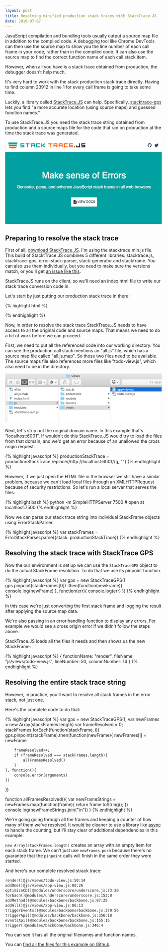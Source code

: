 ```yaml
---
layout: post
title: Resolving minified production stack traces with StackTrace.JS
date: 2016-07-07
---
```


JavaScript compilation and bundling tools usually output a source map file in addition to the compiled code. A debugging tool like Chrome DevTools can then use the source map to show you the line number of each call frame in your code, rather than in the compiled code. It can also use the source map to find the correct function name of each call stack item.

However, when all you have is a stack trace obtained from production, the debugger doesn't help much.

It's very hard to work with the stack production stack trace directly. Having to find column 23912 in line 1 for every call frame is going to take some time.

Luckily, a library called [StackTrace.JS](https://www.stacktracejs.com/) can help. Specifically, [stacktrace-gps](https://www.stacktracejs.com/#!/docs/stacktrace-gps) lets you find "a more accurate location (using source maps) and guessed function names."

To use StackTrace.JS you need the stack trace string obtained from production and a source maps file for the code that ran on production at the time the stack trace was generated.

![StackTrace.JS website](/img/blog/stacktrace-js/stacktrace-js-website.png)

## Preparing to resolve the stack trace

First of all, [download StackTrace.JS](https://github.com/stacktracejs/stacktrace.js/releases). I'm using the stacktrace.min.js file. This build of StacktTrace.JS combines 5 different libraries: stacktrace.js, stacktrace-gps, error-stack-parser, stack-generator and stackframe. You can also use them individually, but you need to make sure the versions match, or you'll get [an issue like this](https://github.com/stacktracejs/stackframe/issues/10).

StackTraceJS runs on the client, so we'll need an index.html file to write our stack trace conversion code in.

Let's start by just putting our production stack trace in there:

{% highlight html %}
<script src="stacktrace.min.js"></script>
<script>
var productionStackTrace = `Error
    at render (http://localhost:6001/all.js:5:2651)
    at addOne (http://localhost:6001/all.js:5:4731)
    at http://localhost:6001/all.js:3:25511
    at Function.y.each.y.forEach (http://localhost:6001/all.js:3:26354)
    at .each (http://localhost:6001/all.js:4:8948)
    at addAll (http://localhost:6001/all.js:5:4793)
    at y (http://localhost:6001/all.js:4:12026)
    at v (http://localhost:6001/all.js:4:11760)
    at h (http://localhost:6001/all.js:4:9679)
    at c.trigger (http://localhost:6001/all.js:4:11653)`
</script>
{% endhighlight %}

Now, in order to resolve the stack trace StackTrace.JS needs to have access to all the original code and source maps. That means we need to do a bit of work before we can proceed.

First, we need to put all the referenced code into our working directory. You can see the production call stack mentions an "all.js" file, which has a source map file called "all.js.map". So those two files need to be available. The source maps file also references more files like "todo-view.js", which also need to be in the directory.

![File setup for StackTrace.JS frame resolution](/img/blog/stacktrace-js/file-setup.png)

Next, let's strip out the original domain name. In this example that's "localhost:6001". If wouldn't do this StackTrace.JS would try to load the files from that domain, and we'd get an error because of an unallowed the cross origin request.

{% highlight javascript %}
productionStackTrace = productionStackTrace.replace(/http:\/\/localhost:6001\//g, "")
{% endhighlight %}

However, if we just open the HTML file in the browser we still have a similar problem, because we can't load local files through an XMLHTTPRequest because of security restrictions. So let's run a local server that serves the files:

{% highlight bash %}
python -m SimpleHTTPServer 7500 # open at localhost:7500
{% endhighlight %}

Now we can parse our stack trace string into individual StackFrame objects using ErrorStackParser.

{% highlight javascript %}
var stackFrames = ErrorStackParser.parse({stack: productionStackTrace})
{% endhighlight %}

## Resolving the stack trace with StackTrace GPS

Now the our environment is set up we can use the `StackTraceGPS` object to do the actual StackFrame resolution. To do that we use its pinpoint function.

{% highlight javascript %}
var gps = new StackTraceGPS()
gps.pinpoint(stackFrames[0])
    .then(function(newFrame){
        console.log(newFrame)
    }, function(err){
        console.log(err)
    })
{% endhighlight %}

In this case we're just converting the first stack frame and logging the result after applying the source map data.

We're also passing in an error handling function to display any errors. For example we would see a cross origin error if we didn't follow the steps above.

StackTrace.JS loads all the files it needs and then shows us the new StackFrame:

{% highlight javascript %}
{
    functionName: "render",
    fileName: "js/views/todo-view.js",
    lineNumber: 50,
    columnNumber: 14
}
{% endhighlight %}

## Resolving the entire stack trace string

However, in practice, you'll want to resolve all stack frames in the error stack, not just one.

Here's the complete code to do that:

{% highlight javascript %}
var gps = new StackTraceGPS();
var newFrames = new Array(stackFrames.length)
var frameResolved = 0;
stackFrames.forEach(function(stackFrame, i){
    gps.pinpoint(stackFrame).then(function(newFrame){
        newFrames[i] = newFrame

        frameResolved++;
        if (frameResolved === stackFrames.length){
            allFramesResolved()
        }
    }, function(){
        console.error(arguments)
    })
})

function allFramesResolved(){
    var newFrameStrings = newFrames.map(function(frame){
        return frame.toString();
    })
    console.log(newFrameStrings.join("\n"))
}
{% endhighlight %}

We're going going through all the frames and keeping a counter of how many of them we've resolved. It would be cleaner to use a library like [async](https://github.com/caolan/async) to handle the counting, but I'll stay clear of additional dependencies in this example.

`new Array(stackFrames.length)` creates an array with an empty item for each stack frame. We can't just use `newFrames.push` because there's no guarantee that the `pinpoint` calls will finish in the same order they were started.

And here's our complete resolved strack trace:

```
render()@js/views/todo-view.js:50:14
addOne()@js/views/app-view.js:80:26
optimizeCb()@modules/underscore/underscore.js:73:20
forEach()@modules/underscore/underscore.js:153:8
addMethod()@modules/backbone/backbone.js:87:25
addAll()@js/views/app-view.js:86:13
triggerEvents()@modules/backbone/backbone.js:370:56
triggerApi()@modules/backbone/backbone.js:356:18
eventsApi()@modules/backbone/backbone.js:155:15
trigger()@modules/backbone/backbone.js:346:4
```

You can see it has all the original filenames and function names.

You can [find all the files for this example on Github](https://github.com/mattzeunert/stacktrace-js-example).
